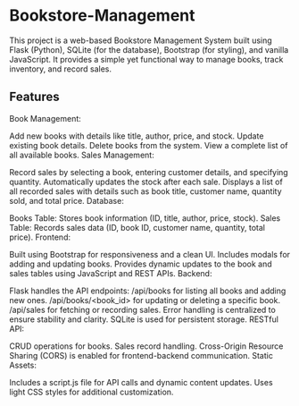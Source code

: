 # Bookstore-Management

This project is a web-based Bookstore Management System built using Flask (Python), SQLite (for the database), Bootstrap (for styling), and vanilla JavaScript. It provides a simple yet functional way to manage books, track inventory, and record sales.

## Features
Book Management:

Add new books with details like title, author, price, and stock.
Update existing book details.
Delete books from the system.
View a complete list of all available books.
Sales Management:

Record sales by selecting a book, entering customer details, and specifying quantity.
Automatically updates the stock after each sale.
Displays a list of all recorded sales with details such as book title, customer name, quantity sold, and total price.
Database:

Books Table: Stores book information (ID, title, author, price, stock).
Sales Table: Records sales data (ID, book ID, customer name, quantity, total price).
Frontend:

Built using Bootstrap for responsiveness and a clean UI.
Includes modals for adding and updating books.
Provides dynamic updates to the book and sales tables using JavaScript and REST APIs.
Backend:

Flask handles the API endpoints:
/api/books for listing all books and adding new ones.
/api/books/<book_id> for updating or deleting a specific book.
/api/sales for fetching or recording sales.
Error handling is centralized to ensure stability and clarity.
SQLite is used for persistent storage.
RESTful API:

CRUD operations for books.
Sales record handling.
Cross-Origin Resource Sharing (CORS) is enabled for frontend-backend communication.
Static Assets:

Includes a script.js file for API calls and dynamic content updates.
Uses light CSS styles for additional customization.
